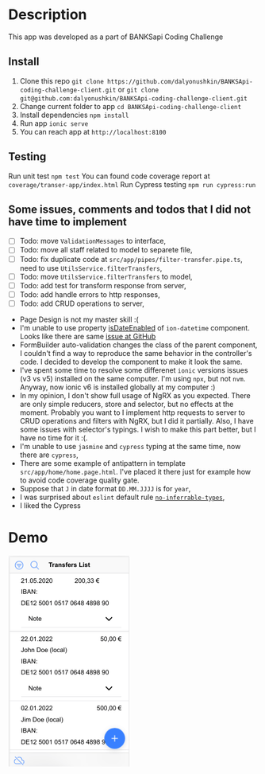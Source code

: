 # Description
This app was developed as a part of BANKSapi Coding Challenge

## Install
1. Clone this repo
`git clone https://github.com/dalyonushkin/BANKSApi-coding-challenge-client.git`
or
`git clone git@github.com:dalyonushkin/BANKSApi-coding-challenge-client.git`
2. Change current folder to app
`cd BANKSApi-coding-challenge-client`
3. Install dependencies
`npm install`
4. Run app
`ionic serve`
5. You can reach app at `http://localhost:8100`

## Testing
Run unit test
`npm test`
You can found code coverage report at  `coverage/transer-app/index.html`
Run Cypress testing
`npm run cypress:run`

## Some issues, comments and todos that I did not have time to implement
- [ ] Todo:  move `ValidationMessages` to interface,
- [ ] Todo:  move all staff related to model to separete file,
- [ ] Todo: fix duplicate code at  `src/app/pipes/filter-transfer.pipe.ts`, need to use `UtilsService.filterTransfers`,
- [ ] Todo: move `UtilsService.filterTransfers` to model,
- [ ] Todo: add test for transform response from server,
- [ ] Todo: add handle errors to http responses,
- [ ] Todo: add CRUD operations to server,
- Page Design is not my master skill :(
- I'm unable to use property [isDateEnabled](https://ionicframework.com/docs/api/datetime#disabling-dates) of `ion-datetime` component. Looks like there are same [issue at GitHub](https://github.com/ionic-team/ionic-framework/issues/25189)
- FormBuilder auto-validation changes the class of the parent component, I couldn't find a way to reproduce the same behavior in the controller's code. I decided to develop the component to make it look the same.
- I've spent some time to resolve some differenet `ionic` versions issues (v3 vs v5) installed on the same computer. I'm using `npx`, but not `nvm`. Anyway, now ionic v6 is installed globally at my computer :)
- In my opinion, I don't show full usage of NgRX as you expected. There are only simple reducers, store and selector, but no effects at the moment. Probably you want to I implement http requests to server to CRUD operations and filters with NgRX, but I did it partially. Also, I have some issues with selector's typings. I wish to make this part better, but  I have no time for it :(. 
- I'm unable to use `jasmine` and `cypress` typing at the same time, now there are  `cypress`,
- There are some example of antipattern in template `src/app/home/home.page.html`. I've placed it there just for example how to avoid code coverage quality gate.
- Suppose that `J`  in date format `DD.MM.JJJJ` is for `year`,
- I was surprised about `eslint` default rule [`no-inferrable-types`](https://github.com/typescript-eslint/typescript-eslint/blob/v5.3.0/packages/eslint-plugin/docs/rules/no-inferrable-types.md),
- I liked the Cypress

# Demo
![Demo](doc/images/transfer-app-demo.gif)